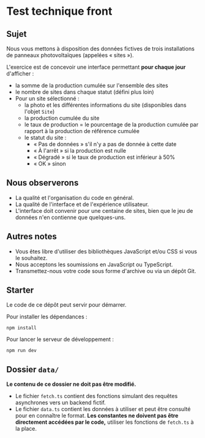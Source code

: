 # Test technique front
## Sujet

Nous vous mettons à disposition des données fictives de trois installations de panneaux photovoltaïques (appelées « sites »).

L'exercice est de concevoir une interface permettant **pour chaque jour** d'afficher :

- la somme de la production cumulée sur l'ensemble des sites
- le nombre de sites dans chaque statut (défini plus loin)
- Pour un site sélectionné :
    - la photo et les différentes informations du site (disponibles dans l'objet `Site`)
    - la production cumulée du site
    - le taux de production = le pourcentage de la production cumulée par rapport à la production de référence cumulée
    - le statut du site :
        - « Pas de données » s'il n'y a pas de donnée à cette date
        - « À l'arrêt » si la production est nulle
        - « Dégradé » si le taux de production est inférieur à 50%
        - « OK » sinon

## Nous observerons
- La qualité et l'organisation du code en général.
- La qualité de l'interface et de l'expérience utilisateur.
- L'interface doit convenir pour une centaine de sites, bien que le jeu de données n'en contienne que quelques-uns.

## Autres notes
- Vous êtes libre d'utiliser des bibliothèques JavaScript et/ou CSS si vous le souhaitez.
- Nous acceptons les soumissions en JavaScript ou TypeScript.
- Transmettez-nous votre code sous forme d'archive ou via un dépôt Git.

## Starter
Le code de ce dépôt peut servir pour démarrer.

Pour installer les dépendances :
```
npm install
```

Pour lancer le serveur de développement :
```
npm run dev
```

## Dossier `data/`
**Le contenu de ce dossier ne doit pas être modifié.**

- Le fichier `fetch.ts` contient des fonctions simulant des requêtes asynchrones vers un backend fictif.
- Le fichier `data.ts` contient les données à utiliser et peut être consulté pour en connaître le format. **Les constantes ne doivent pas être directement accédées par le code,** utiliser les fonctions de `fetch.ts` à la place.
